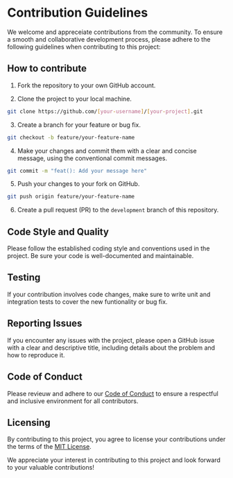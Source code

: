 # Contribution Guidelines

We welcome and appreceiate contributions from the community. To ensure a smooth and collaborative development process,
please adhere to the following guidelines when contributing to this project:

## How to contribute
1. Fork the repository to your own GitHub account.

2. Clone the project to your local machine.
```bash
git clone https://github.com/[your-username]/[your-project].git
```

3. Create a branch for your feature or bug fix.
```bash
git checkout -b feature/your-feature-name
```

4. Make your changes and commit them with a clear and concise message, using the conventional commit messages.
```bash
git commit -m "feat(): Add your message here"
```

5. Push your changes to your fork on GitHub.
```bash
git push origin feature/your-feature-name
```

6. Create a pull request (PR) to the `development` branch of this repository.
## Code Style and Quality
Please follow the established coding style and conventions used in the project.
Be sure your code is well-documented and maintainable.

## Testing
If your contribution involves code changes, make sure to write unit and integration tests to cover the new funtionality or bug fix.

## Reporting Issues
If you encounter any issues with the project, please open a GitHub issue with a clear and descriptive title, 
including details about the problem and how to reproduce it.

## Code of Conduct
Please revieuw and adhere to our [Code of Conduct](CODE_OF_CONDUCT) to ensure a respectful and inclusive environment for all contributors.

## Licensing
By contributing to this project, you agree to license your contributions under the terms of the [MIT License](LICENSE).

We appreciate your interest in contributing to this project and look forward to your valuable contributions!
